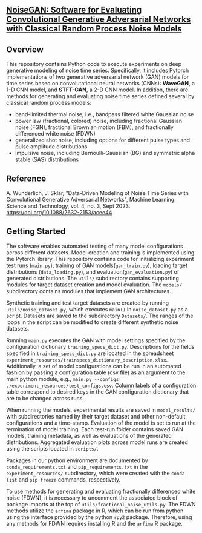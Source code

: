 ## <u>**NoiseGAN: Software for Evaluating Convolutional Generative Adversarial Networks with Classical Random Process Noise Models**</u>

## Overview
This repository contains Python code to execute experiments on deep generative
modeling of noise time series.  Specifically, it includes Pytorch implementations of two generative adversarial network (GAN) models for time series based on convolutational neural networks (CNNs): **WaveGAN**, a 1-D CNN model, and **STFT-GAN**, a 2-D CNN model.  In addition, there are methods for generating and evaluating noise time series defined several by classical random process models:

 - band-limited thermal noise, i.e., bandpass filtered white Gaussian noise
 - power law (fractional, colored) noise, including fractional Gaussian noise (FGN), fractional Brownian motion (FBM), and fractionally differenced white noise (FDWN)
 - generalized shot noise, including options for different pulse types and pulse amplitude distributions
 - impulsive noise, including Bernoulli-Gaussian (BG) and symmetric alpha stable (SAS) distributions

## Reference
A. Wunderlich, J. Sklar, "Data-Driven Modeling of Noise Time Series with Convolutional Generative Adversarial Networks", Machine Learning: Science and Technology, vol. 4, no. 3, Sept 2023. https://doi.org/10.1088/2632-2153/acee44

## Getting Started
The software enables automated testing of many model configurations across
different datasets.  Model creation and training is implemented using the Pytorch
library. This repository contains code for initializing experiment test runs (`main.py`),
training of GAN models(`gan_train.py`), loading target distributions (`data_loading.py`),
and evaluation(`gan_evaluation.py`) of generated distributions. The `utils/` subdirectory contains supporting modules for target dataset creation and model evaluation.  The `models/` subdirectory contains modules that implement GAN architectures.

Synthetic training and test target datasets are created by running
`utils/noise_dataset.py`, which executes `main()` in `noise_dataset.py`
as a script.  Datasets are saved to the subdirectory `Datasets/`. The ranges of the loops in the script can be modified to create different synthetic noise datasets.

Running `main.py` executes the GAN with model settings specified by the configuration dictionary `training_specs_dict.py`.  Descriptions for the fields specified in `training_specs_dict.py` are
located in the spreadsheet `experiment_resources/trainspecs_dictionary_description.xlsx`.
Additionally, a set of model configurations can be run in an automated fashion by passing a
configuration table (csv file) as an argument to the main python module, e.g., `main.py --configs ./experiment_resources/test_configs.csv`.  Column labels of a
configuration table correspond to desired keys in the GAN configuration
dictionary that are to be changed across runs.

When running the models, experimental results are saved in `model_results/`
with subdirectories named by their target dataset and other non-default
configurations and a time-stamp. Evaluation of the model is set to run at the
termination of model training.  Each test-run folder contains saved GAN models,
training metadata, as well as evaluations of the generated distributions.
Aggregated evaluation plots across model runs are created using the scripts located in `scripts/`.

Packages in our python environment are documented by `conda_requirements.txt` and `pip_requirements.txt` in the `experiment_resources/` subdirectory, which were created with the `conda list` and `pip freeze` commands, respectively.  

To use methods for generating and evaluating fractionally differenced white noise (FDWN), it is necessary to uncomment the associated block of package imports at the top of `utils/fractional_noise_utils.py`.  The FDWN methods utilize the `arfima` package in R, which can be run from python using the interface provided by the python `rpy2` package.  Therefore, using any methods for FDWN requires installing R and the `arfima` R package.
